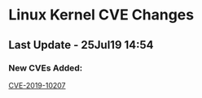 
# **Linux Kernel CVE Changes**

## Last Update - 25Jul19 14:54

### **New CVEs Added:**

[CVE-2019-10207](cves/CVE-2019-10207)  


